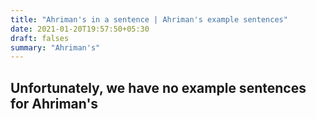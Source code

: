 ```yaml
---
title: "Ahriman's in a sentence | Ahriman's example sentences"
date: 2021-01-20T19:57:50+05:30
draft: falses
summary: "Ahriman's"
---
```

## Unfortunately, we have no example sentences for Ahriman's                 
